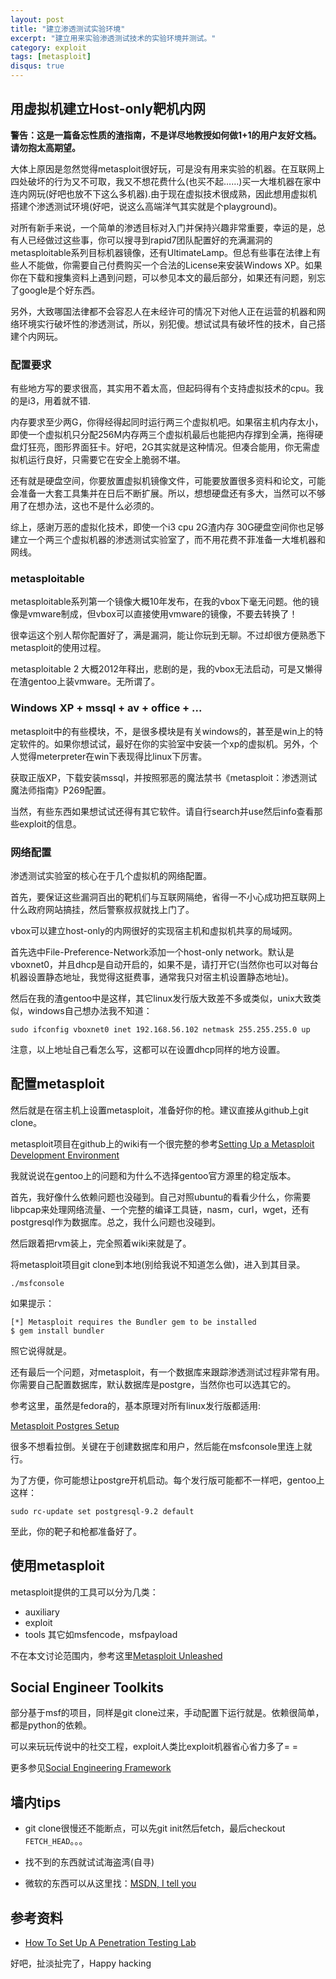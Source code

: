 ```yaml
---
layout: post
title: "建立渗透测试实验环境"
excerpt: "建立用来实验渗透测试技术的实验环境并测试。"
category: exploit
tags: [metasploit]
disqus: true
---
```



## 用虚拟机建立Host-only靶机内网

**警告：这是一篇备忘性质的渣指南，不是详尽地教授如何做1+1的用户友好文档。请勿抱太高期望。**

大体上原因是忽然觉得metasploit很好玩，可是没有用来实验的机器。在互联网上四处破坏的行为又不可取，我又不想花费什么(也买不起……)买一大堆机器在家中连内网玩(好吧也放不下这么多机器).由于现在虚拟技术很成熟，因此想用虚拟机搭建个渗透测试环境(好吧，说这么高端洋气其实就是个playground)。

对所有新手来说，一个简单的渗透目标对入门并保持兴趣非常重要，幸运的是，总有人已经做过这些事，你可以搜寻到rapid7团队配置好的充满漏洞的metasploitable系列目标机器镜像，还有UltimateLamp。但总有些事在法律上有些人不能做，你需要自己付费购买一个合法的License来安装Windows XP。如果你在下载和搜集资料上遇到问题，可以参见本文的最后部分，如果还有问题，别忘了google是个好东西。

另外，大致哪国法律都不会容忍人在未经许可的情况下对他人正在运营的机器和网络环境实行破坏性的渗透测试，所以，别犯傻。想试试具有破坏性的技术，自己搭建个内网玩。

### 配置要求

有些地方写的要求很高，其实用不着太高，但起码得有个支持虚拟技术的cpu。我的是i3，用着就不错.

内存要求至少两G，你得经得起同时运行两三个虚拟机吧。如果宿主机内存太小，即使一个虚拟机只分配256M内存两三个虚拟机最后也能把内存撑到全满，拖得硬盘灯狂亮，图形界面狂卡。好吧，2G其实就是这种情况。但凑合能用，你无需虚拟机运行良好，只需要它在安全上脆弱不堪。

还有就是硬盘空间，你要放置虚拟机镜像文件，可能要放置很多资料和论文，可能会准备一大套工具集并在日后不断扩展。所以，想想硬盘还有多大，当然可以不够用了在想办法，这也不是什么必须的。

综上，感谢万恶的虚拟化技术，即使一个i3 cpu 2G渣内存 30G硬盘空间你也足够建立一个两三个虚拟机器的渗透测试实验室了，而不用花费不菲准备一大堆机器和网线。

### metasploitable

metasploitable系列第一个镜像大概10年发布，在我的vbox下毫无问题。他的镜像是vmware制成，但vbox可以直接使用vmware的镜像，不要去转换了！

很幸运这个别人帮你配置好了，满是漏洞，能让你玩到无聊。不过却很方便熟悉下metasploit的使用过程。

metasploitable 2 大概2012年释出，悲剧的是，我的vbox无法启动，可是又懒得在渣gentoo上装vmware。无所谓了。

### Windows XP + mssql + av + office + ...

metasploit中的有些模块，不，是很多模块是有关windows的，甚至是win上的特定软件的。如果你想试试，最好在你的实验室中安装一个xp的虚拟机。另外，个人觉得meterpreter在win下表现得比linux下厉害。

获取正版XP，下载安装mssql，并按照邪恶的魔法禁书《metasploit：渗透测试魔法师指南》P269配置。

当然，有些东西如果想试试还得有其它软件。请自行search并use然后info查看那些exploit的信息。

### 网络配置

渗透测试实验室的核心在于几个虚拟机的网络配置。

首先，要保证这些漏洞百出的靶机们与互联网隔绝，省得一不小心成功把互联网上什么政府网站搞挂，然后警察叔叔就找上门了。

vbox可以建立host-only的内网很好的实现宿主机和虚拟机共享的局域网。

首先选中File-Preference-Network添加一个host-only network。默认是vboxnet0，并且dhcp是自动开启的，如果不是，请打开它(当然你也可以对每台机器设置静态地址，我觉得这挺费事，通常我只对宿主机设置静态地址)。

然后在我的渣gentoo中是这样，其它linux发行版大致差不多或类似，unix大致类似，windows自己想办法我不知道：

    sudo ifconfig vboxnet0 inet 192.168.56.102 netmask 255.255.255.0 up
    
注意，以上地址自己看怎么写，这都可以在设置dhcp同样的地方设置。

## 配置metasploit

然后就是在宿主机上设置metasploit，准备好你的枪。建议直接从github上git clone。

metasploit项目在github上的wiki有一个很完整的参考[Setting Up a Metasploit Development Environment](https://github.com/rapid7/metasploit-framework/wiki/Setting-Up-a-Metasploit-Development-Environment)

我就说说在gentoo上的问题和为什么不选择gentoo官方源里的稳定版本。

首先，我好像什么依赖问题也没碰到。自己对照ubuntu的看看少什么，你需要libpcap来处理网络流量、一个完整的编译工具链，nasm，curl，wget，还有postgresql作为数据库。总之，我什么问题也没碰到。

然后跟着把rvm装上，完全照着wiki来就是了。

将metasploit项目git clone到本地(别给我说不知道怎么做)，进入到其目录。

    ./msfconsole

如果提示：

    [*] Metasploit requires the Bundler gem to be installed
    $ gem install bundler

照它说得就是。

还有最后一个问题，对metasploit，有一个数据库来跟踪渗透测试过程非常有用。你需要自己配置数据库，默认数据库是postgre，当然你也可以选其它的。

参考这里，虽然是fedora的，基本原理对所有linux发行版都适用:

[Metasploit Postgres Setup](https://fedoraproject.org/wiki/Metasploit_Postgres_Setup)

很多不想看拉倒。关键在于创建数据库和用户，然后能在msfconsole里连上就行。

为了方便，你可能想让postgre开机启动。每个发行版可能都不一样吧，gentoo上这样：

    sudo rc-update set postgresql-9.2 default

至此，你的靶子和枪都准备好了。

## 使用metasploit

metasploit提供的工具可以分为几类：
- auxiliary
- exploit
- tools
其它如msfencode，msfpayload

不在本文讨论范围内，参考这里[Metasploit Unleashed](http://www.offensive-security.com/metasploit-unleashed/Main_Page)

## Social Engineer Toolkits

部分基于msf的项目，同样是git clone过来，手动配置下运行就是。依赖很简单，都是python的依赖。

可以来玩玩传说中的社交工程，exploit人类比exploit机器省心省力多了= =

更多参见[Social Engineering Framework](http://www.social-engineer.org/framework/Social_Engineering_Framework)

## 墙内tips

- git clone很慢还不能断点，可以先git init然后fetch，最后checkout `FETCH_HEAD`。。。

- 找不到的东西就试试海盗湾(自寻)

- 微软的东西可以从这里找：[MSDN, I tell you](http://www.itellyou.cn/)

## 参考资料

- [How To Set Up A Penetration Testing Lab](https://community.rapid7.com/docs/DOC-2196)

好吧，扯淡扯完了，Happy hacking
